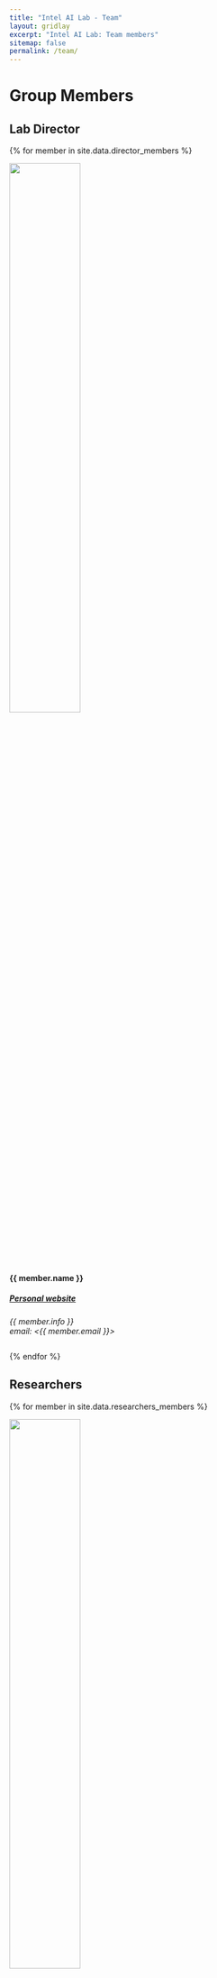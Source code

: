 ```yaml
---
title: "Intel AI Lab - Team"
layout: gridlay
excerpt: "Intel AI Lab: Team members"
sitemap: false
permalink: /team/
---
```


# Group Members 

 <!-- **We are  looking for new PhD students, Postdocs, and Master students to join the team** [(see openings)]({{ site.url }}{{ site.baseurl }}/openings) **!** -->


<!-- Jump to [staff](#staff), [master and bachelor students](#master-and-bachelor-students), [alumni](#alumni), [administrative support](#administrative-support), [lab visitors](#lab-visitors). -->


## Lab Director

<div class="row">

{% for member in site.data.director_members %}

<div class="col-sm-4 clearfix">
  <img src="{{ site.url }}{{ site.baseurl }}/images/teampic/{{ member.photo }}" class="img-responsive" width="50%" style="float: up" />
  <h4>{{ member.name }}</h4>
  <h5> <a href="{{ member.website }}">Personal website</a> </h5>
  <i>{{ member.info }} <br>email: <{{ member.email }}></i>
  <ul style="overflow: hidden"></ul>
</div>

{% endfor %}

</div>


## Researchers

<div class="row">

{% for member in site.data.researchers_members %}

<div class="col-sm-4 clearfix">
  <img src="{{ site.url }}{{ site.baseurl }}/images/teampic/{{ member.photo }}" class="img-responsive" width="50%" style="float: up" />
  <h4>{{ member.name }}</h4>
  <h5> <a href="{{ member.website }}">Personal website</a> </h5>
  <i>{{ member.info }} <br>email: <{{ member.email }}></i>
  <ul style="overflow: hidden"></ul>
</div>

{% endfor %}

</div>



## Interns

<div class="row">

{% for member in site.data.interns_members %}

<div class="col-sm-4 clearfix">
  <img src="{{ site.url }}{{ site.baseurl }}/images/teampic/{{ member.photo }}" class="img-responsive" width="50%" style="float: up" />
  <h4>{{ member.name }}</h4>
  <h5> <a href="{{ member.website }}">Personal website</a> </h5>
  <i>{{ member.info }} <br>email: <{{ member.email }}></i>
  <ul style="overflow: hidden"></ul>
</div>

{% endfor %}

</div>
